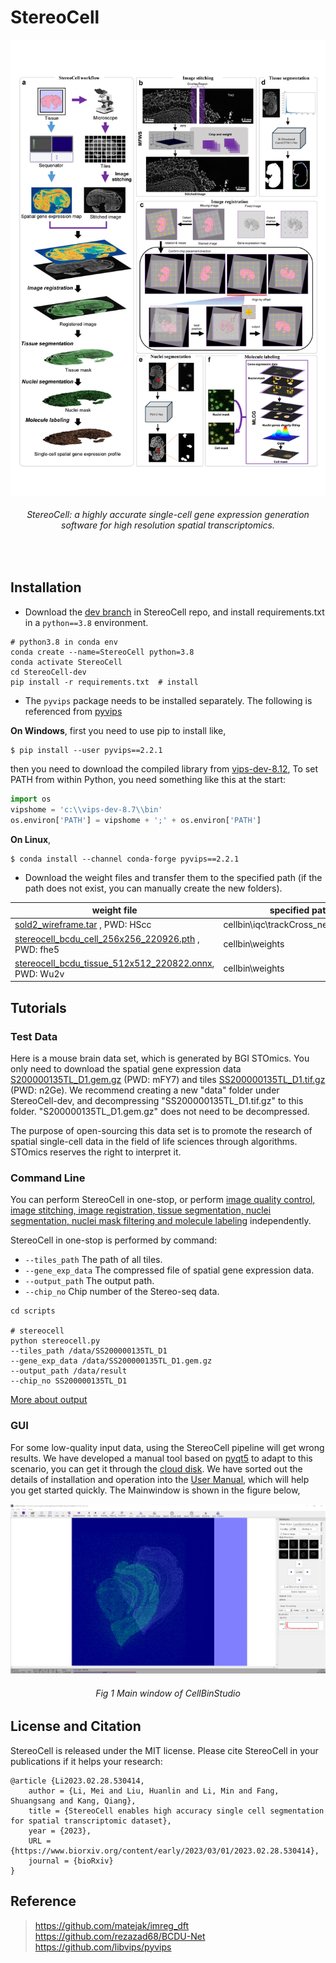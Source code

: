 
# StereoCell

<div align="center">
  <img src="docs/StereoCell.png" width=567>
    <h6>
      StereoCell: a highly accurate single-cell gene expression generation software for high resolution spatial transcriptomics.
    </h6>
</div>
<br>

## Installation
* Download the [dev branch](https://codeload.github.com/STOmics/StereoCell/zip/refs/heads/dev) in StereoCell repo, and install requirements.txt in a ```python==3.8``` environment.
```text
# python3.8 in conda env
conda create --name=StereoCell python=3.8
conda activate StereoCell
cd StereoCell-dev
pip install -r requirements.txt  # install
```
* The ```pyvips``` package needs to be installed separately. The following is referenced from [pyvips](https://libvips.github.io/pyvips/README.html#non-conda-install)

**On Windows**, first you need to use pip to install like,
```text
$ pip install --user pyvips==2.2.1
```
then you need to download the compiled library from [vips-dev-8.12](https://github.com/libvips/libvips/releases),
To set PATH from within Python, you need something like this at the start:

```python
import os
vipshome = 'c:\\vips-dev-8.7\\bin'
os.environ['PATH'] = vipshome + ';' + os.environ['PATH']
```

**On Linux**,
```text
$ conda install --channel conda-forge pyvips==2.2.1
```
* Download the weight files and transfer them to the specified path (if the path does not exist, you can manually create the new folders).<br>

| weight file                                                                                          | specified path                               |
|------------------------------------------------------------------------------------------------------|---------------------------------------|
| [sold2_wireframe.tar](https://bgipan.genomics.cn/#/link/ruWCBQYukMAUPYglrvXn) , PWD: HScc                | cellbin\iqc\trackCross_net\sold2\ckpt |
| [stereocell_bcdu_cell_256x256_220926.pth](https://bgipan.genomics.cn/#/link/2pxnsgZ1Sx3Z7Swz2CtN) , PWD: fhe5     | cellbin\weights                       |
| [stereocell_bcdu_tissue_512x512_220822.onnx](https://bgipan.genomics.cn/#/link/anMM9whZIX2rGQYFpPYF), PWD: Wu2v   | cellbin\weights                       |


## Tutorials

### Test Data
Here is a mouse brain data set, which is generated by BGI STOmics. 
You only need to download the spatial gene expression data [S200000135TL_D1.gem.gz](https://bgipan.genomics.cn/#/link/6BFXgJxINFF1wnRw4C8W) (PWD: mFY7) and tiles [SS200000135TL_D1.tif.gz](https://bgipan.genomics.cn/#/link/Jchp46A3HfrTVZymKkRF) (PWD: n2Ge). 
We recommend creating a new "data" folder under StereoCell-dev, and decompressing "SS200000135TL_D1.tif.gz" to this folder. 
"S200000135TL_D1.gem.gz" does not need to be decompressed.<br>

The purpose of open-sourcing this data set is to promote the research of spatial single-cell data in the field of life 
sciences through algorithms. STOmics reserves the right to interpret it.

### Command Line
You can perform StereoCell in one-stop, or perform [image quality control, image stitching, image registration, tissue segmentation, nuclei segmentation, nuclei mask filtering and molecule labeling](docs/modules.md) independently.

StereoCell in one-stop is performed by command:

* ```--tiles_path```  The path of all tiles.
* ```--gene_exp_data``` The compressed file of spatial gene expression data.
* ```--output_path``` The output path.
* ```--chip_no``` Chip number of the Stereo-seq data. 

```shell
cd scripts

# stereocell
python stereocell.py
--tiles_path /data/SS200000135TL_D1
--gene_exp_data /data/SS200000135TL_D1.gem.gz
--output_path /data/result
--chip_no SS200000135TL_D1
```
[More about output](docs/details.md)

### GUI
For some low-quality input data, using the StereoCell pipeline will get wrong results. We have developed a manual tool 
based on [pyqt5](https://pypi.org/project/PyQt5/) to adapt to this scenario, you can get it through the [cloud disk](https://pan.genomics.cn/ucdisk/s/FZB3Qf). 
We have sorted out the details of installation and operation into the [User Manual](docs/CellbinStudio_Manual_20221212.pdf), which will help you get started quickly.
The Mainwindow is shown in the figure below,
<div align="center">
  <img src="docs/ui.png" width=567>
    <h6>
      Fig 1 Main window of CellBinStudio
    </h6>
</div>

## License and Citation <br>
StereoCell is released under the MIT license. Please cite StereoCell in your publications if it helps your research: <br>
```text
@article {Li2023.02.28.530414,
	author = {Li, Mei and Liu, Huanlin and Li, Min and Fang, Shuangsang and Kang, Qiang},
	title = {StereoCell enables high accuracy single cell segmentation for spatial transcriptomic dataset},
	year = {2023},
	URL = {https://www.biorxiv.org/content/early/2023/03/01/2023.02.28.530414},
	journal = {bioRxiv}
}
```

    
## Reference <br>
> https://github.com/matejak/imreg_dft <br>
> https://github.com/rezazad68/BCDU-Net <br>
> https://github.com/libvips/pyvips <br>
